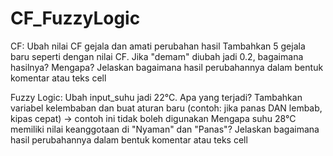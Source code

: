 # CF_FuzzyLogic
CF:
Ubah nilai CF gejala dan amati perubahan hasil
Tambahkan 5 gejala baru seperti dengan nilai CF.
Jika "demam" diubah jadi 0.2, bagaimana hasilnya? Mengapa?
Jelaskan bagaimana hasil perubahannya  dalam bentuk komentar atau teks cell

Fuzzy Logic:
Ubah input_suhu jadi 22°C. Apa yang terjadi?
Tambahkan variabel kelembaban dan buat aturan baru (contoh: jika panas DAN lembab, kipas cepat) -> contoh ini tidak boleh digunakan
Mengapa suhu 28°C memiliki nilai keanggotaan di "Nyaman" dan "Panas"?
Jelaskan bagaimana hasil perubahannya dalam bentuk komentar atau teks cell
